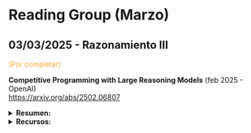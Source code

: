 # Reading Group (Marzo)

## 03/03/2025 - Razonamiento III 

<font color="#fa3">(Por completar)</font>

**Competitive Programming with Large Reasoning Models** (feb 2025 - OpenAI)  
https://arxiv.org/abs/2502.06807  

  <details>
  <summary><strong>Resumen:</strong></summary>
  <br>

  *Key points:* <br> 
    * Aprendizaje por refuerzo (*reinforcement learning*)    

  <br>

  Este estudio demuestra que el uso de aprendizaje por refuerzo (*reinforcement learning*) en modelos de lenguaje de gran tamaño mejora significativamente el rendimiento en tareas complejas de programación y razonamiento.
  
  </details>

<!-- ToDo
  <details>
  <summary><strong>Referencias relevantes: </strong></summary>
    
  <br>
  
  </details>

  <details>
  <summary><strong>Otros papers:</strong></summary>

  <br>

  </details>
-->

  <details>
  <summary><strong>Recursos:</strong></summary>

  * Test Time Scaling/Test Time Compute: Análisis de la literatura reciente (feb2025 - Discover IA - YouTube)
    https://www.youtube.com/watch?v=uqCoR_1jZPI&ab_channel=DiscoverAI
    **Descripción**: Video que analiza distintos papers en el campo, desde modelos basados en PRM (*Process Review Models*) hasta los últimos modelos recurrentes que razonan en el espacio latente.
   

  <br>

  </details>

